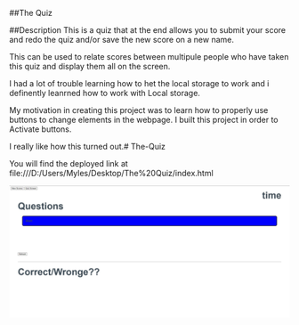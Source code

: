 ﻿##The Quiz

##Description
This is a quiz that at the end allows you to submit your score and redo the quiz and/or save the new score on a new name.

This can be used to relate scores between multipule people who have taken this quiz and display them all on the screen.

I had a lot of trouble learning how to het the local storage to work and i definently leanrned how to work with Local storage.



My motivation in creating this project was to learn how to properly use buttons to change elements in the webpage. I built this project in order to Activate buttons.

 I really like how this turned out.# The-Quiz


 
You will find the deployed link at file:///D:/Users/Myles/Desktop/The%20Quiz/index.html

![Quiz Picture](/Pictures/QuizPic.JPG)
